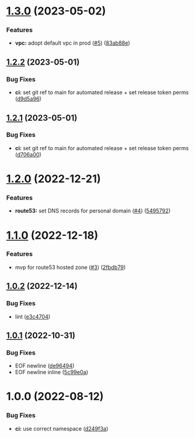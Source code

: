 # [1.3.0](https://github.com/kolvin/kloud/compare/v1.2.2...v1.3.0) (2023-05-02)


### Features

* **vpc:** adopt default vpc in prod ([#5](https://github.com/kolvin/kloud/issues/5)) ([83ab88e](https://github.com/kolvin/kloud/commit/83ab88ed16480bfcde392e7aa8c8a7f38ee24585))

## [1.2.2](https://github.com/kolvin/kloud/compare/v1.2.1...v1.2.2) (2023-05-01)


### Bug Fixes

* **ci:** set git ref to main for automated release + set release token perms ([d9d5a96](https://github.com/kolvin/kloud/commit/d9d5a96f96c52e3874491692c672a6a24eb8b89b))

## [1.2.1](https://github.com/kolvin/kloud/compare/v1.2.0...v1.2.1) (2023-05-01)


### Bug Fixes

* **ci:** set git ref to main for automated release + set release token perms ([d706a00](https://github.com/kolvin/kloud/commit/d706a004487b6ce76245bccf62a123fd15c2cb0d))

# [1.2.0](https://github.com/kolvin/kloud/compare/v1.1.0...v1.2.0) (2022-12-21)


### Features

* **route53:** set DNS records for personal domain ([#4](https://github.com/kolvin/kloud/issues/4)) ([5495792](https://github.com/kolvin/kloud/commit/549579207d2216eb7d86055cc5aec20731a0300f))

# [1.1.0](https://github.com/kolvin/kloud/compare/v1.0.2...v1.1.0) (2022-12-18)


### Features

* mvp for route53 hosted zone ([#3](https://github.com/kolvin/kloud/issues/3)) ([2fbdb79](https://github.com/kolvin/kloud/commit/2fbdb79f096f49c5895520ac8c45518e685212f9))

## [1.0.2](https://github.com/kolvin/kloud/compare/v1.0.1...v1.0.2) (2022-12-14)


### Bug Fixes

* lint ([e3c4704](https://github.com/kolvin/kloud/commit/e3c470463763ce6545fb01ddc3a39acd566c2764))

## [1.0.1](https://github.com/kolvin/kloud/compare/v1.0.0...v1.0.1) (2022-10-31)


### Bug Fixes

* EOF newline ([de96494](https://github.com/kolvin/kloud/commit/de9649494f81b14dcb18aa02c7429c93f3391bce))
* EOF newline inline ([5c99e0a](https://github.com/kolvin/kloud/commit/5c99e0ac950a1e851fc030008db61a004e450a00))

# 1.0.0 (2022-08-12)


### Bug Fixes

* **ci:** use correct namespace ([d249f3a](https://github.com/kolvin/kloud-aws/commit/d249f3ac7dd44826d3ec9617e71fc46c3b20e3db))
